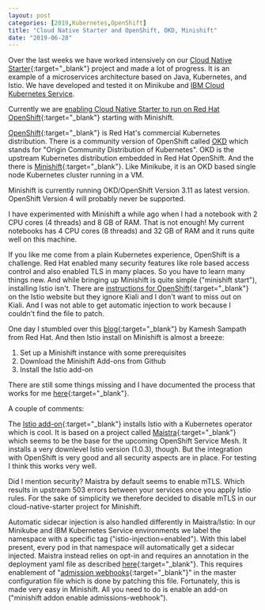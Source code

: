 ```yaml
---
layout: post
categories: [2019,Kubernetes,OpenShift]
title: "Cloud Native Starter and OpenShift, OKD, Minishift"
date: "2019-06-28"
---
```


Over the last weeks we have worked intensively on our [Cloud Native Starter](https://github.com/IBM/cloud-native-starter){:target="_blank"} project and made a lot of progress. It is an example of a microservices architecture based on Java, Kubernetes, and Istio. We have developed and tested it on Minikube and [IBM Cloud Kubernetes Service](https://cloud.ibm.com/docs/containers).

Currently we are [enabling Cloud Native Starter to run on Red Hat OpenShift](https://github.com/IBM/cloud-native-starter/blob/master/documentation/SetupMinishift.md){:target="_blank"} starting with Minishift.

[OpenShift](https://www.openshift.com/){:target="_blank"} is Red Hat's commercial Kubernetes distribution. There is a community version of OpenShift called [OKD](https://www.okd.io/) which stands for "Origin Community Distribution of Kubernetes". OKD is the upstream Kubernetes distribution embedded in Red Hat OpenShift. And the there is [Minishift](https://docs.okd.io/latest/minishift/index.html){:target="_blank"}. Like Minikube, it is an OKD based single node Kubernetes cluster running in a VM.

Minishift is currently running OKD/OpenShift Version 3.11 as latest version. OpenShift Version 4 will probably never be supported.

I have experimented with Minishift a while ago when I had a notebook with 2 CPU cores (4 threads) and 8 GB of RAM. That is not enough! My current notebooks has 4 CPU cores (8 threads) and 32 GB of RAM and it runs quite well on this machine.

If you like me come from a plain Kubernetes experience, OpenShift is a challenge. Red Hat enabled many security features like role based access control and also enabled TLS in many places. So you have to learn many things new. And while bringing up Minishift is quite simple ("minishift start"), installing Istio isn't. There are [instructions for OpenShift](https://istio.io/docs/setup/kubernetes/platform-setup/openshift/){:target="_blank"} on the Istio website but they ignore Kiali and I don't want to miss out on Kiali. And I was not able to get automatic injection to work because I couldn't find the file to patch.

One day I stumbled over this [blog](https://medium.com/@kamesh_sampath/3-steps-to-your-istio-installation-on-openshift-58e3617828b0){:target="_blank"} by Kamesh Sampath from Red Hat. And then Istio install on Minishift is almost a breeze:  
1. Set up a Minishift instance with some prerequisites  
2. Download the Minishift Add-ons from Github  
3. Install the Istio add-on

There are still some things missing and I have documented the process that works for me [here](https://github.com/IBM/cloud-native-starter/blob/master/documentation/SetupMinishift.md){:target="_blank"}.

A couple of comments:

The [Istio add-on](https://github.com/minishift/minishift-addons/tree/master/add-ons/istio){:target="_blank"} installs Istio with a Kubernetes operator which is cool. It is based on a project called [Maistra](https://maistra.io/){:target="_blank"} which seems to be the base for the upcoming OpenShift Service Mesh. It installs a very downlevel Istio version (1.0.3), though. But the integration with OpenShift is very good and all security aspects are in place. For testing I think this works very well.

Did I mention security? Maistra by default seems to enable mTLS. Which results in upstream 503 errors between your services once you apply Istio rules. For the sake of simplicity we therefore decided to disable mTLS in our cloud-native-starter project for Minishift.

Automatic sidecar injection is also handled differently in Maistra/Istio: In our Minikube and IBM Kubernetes Service environments we label the namespace with a specific tag ("istio-injection=enabled"). With this label present, every pod in that namespace will automatically get a sidecar injected. Maistra instead relies on opt-in and requires an annotation in the deployment yaml file as described [here](https://maistra.io/docs/getting_started/automatic-injection/){:target="_blank"}. This requires enablement of "[admission webhooks](https://istio.io/docs/setup/kubernetes/platform-setup/openshift/#automatic-injection){:target="_blank"}" in the master configuration file which is done by patching this file. Fortunately, this is made very easy in Minishift. All you need to do is enable an add-on ("minishift addon enable admissions-webhook").
